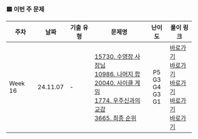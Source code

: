 ### 🟨 이번 주 문제

|    주차    | 날짜                                                         | 기출 유형           | 문제명                                                       | 난이도                                                       | 풀이 링크                       |
| ------- | ------------------------------------------------------------ | ------------------- | ------------------------------------------------------------ | :------------------------------------------------------------: | ------------------------------- |
| Week 16 | 24.11.07 |    - <br/>    | [15730. 수영장 사장님](https://www.acmicpc.net/problem/15730)<br/> [10986. 나머지 합](https://www.acmicpc.net/problem/10986)<br/> [20040. 사이클 게임](https://www.acmicpc.net/problem/20040)<br/> [1774. 우주신과의 교감](https://www.acmicpc.net/problem/1774)<br/> [3665. 최종 순위](https://www.acmicpc.net/problem/3665)<br/>  | P5 <br/> G3 <br/> G4 <br/> G3 <br/> G1 <br/>  | <a href="./BOJ15730_P5_수영장사장님">바로가기</a><br/> <a href="./BOJ10986_G3_나머지합">바로가기</a><br/> <a href="./BOJ20040_G4_사이클게임">바로가기</a><br/> <a href="./BOJ1774_G3_우주신과의교감">바로가기</a><br/> <a href="./BOJ3665_G1_최종순위">바로가기</a><br/>  |
